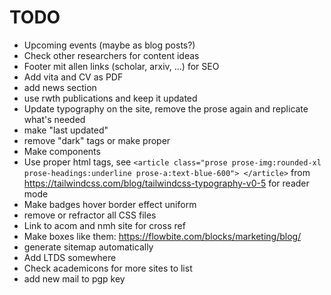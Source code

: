 # TODO

- Upcoming events (maybe as blog posts?)
- Check other researchers for content ideas
- Footer mit allen links (scholar, arxiv, ...) for SEO
- Add vita and CV as PDF
- add news section
- use rwth publications and keep it updated
- Update typography on the site, remove the prose again and replicate what's needed
- make "last updated"
- remove "dark" tags or make proper
- Make components
- Use proper html tags, see `<article class="prose prose-img:rounded-xl prose-headings:underline prose-a:text-blue-600"> </article>` from https://tailwindcss.com/blog/tailwindcss-typography-v0-5 for reader mode
- Make badges hover border effect uniform
- remove or refractor all CSS files
- Link to acom and nmh site for cross ref
- Make boxes like them: https://flowbite.com/blocks/marketing/blog/
- generate sitemap automatically
- Add LTDS somewhere
- Check academicons for more sites to list
- add new mail to pgp key
